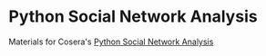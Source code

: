 # Python Social Network Analysis
Materials for Cosera's [Python Social Network Analysis](https://www.coursera.org/learn/python-social-network-analysis/home)
